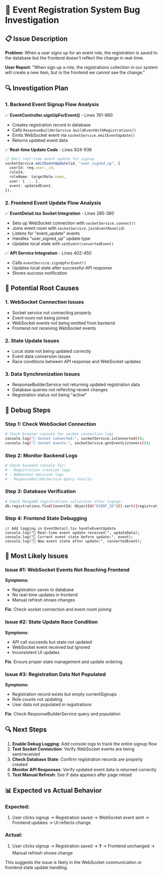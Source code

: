 # 🔧 Event Registration System Bug Investigation

## 📋 Issue Description

**Problem**: When a user signs up for an event role, the registration is saved to the database but the frontend doesn't reflect the change in real-time.

**User Report**: "When sign up a role, the registrations collection in our system will create a new item, but in the frontend we cannot see the change."

## 🔍 Investigation Plan

### 1. Backend Event Signup Flow Analysis

✅ **EventController.signUpForEvent()** - Lines 761-980

- Creates registration record in database
- Calls `ResponseBuilderService.buildEventWithRegistrations()`
- Emits WebSocket event via `socketService.emitEventUpdate()`
- Returns updated event data

✅ **Real-time Update Code** - Lines 924-936

```typescript
// Emit real-time event update for signup
socketService.emitEventUpdate(id, "user_signed_up", {
  userId: req.user._id,
  roleId,
  roleName: targetRole.name,
  user: { ... },
  event: updatedEvent,
});
```

### 2. Frontend Event Update Flow Analysis

✅ **EventDetail.tsx Socket Integration** - Lines 285-380

- Sets up WebSocket connection with `socketService.connect()`
- Joins event room with `socketService.joinEventRoom(id)`
- Listens for "event_update" events
- Handles "user_signed_up" update type
- Updates local state with `setEvent(convertedEvent)`

✅ **API Service Integration** - Lines 402-450

- Calls `eventService.signUpForEvent()`
- Updates local state after successful API response
- Shows success notification

## 🐛 Potential Root Causes

### 1. WebSocket Connection Issues

- Socket service not connecting properly
- Event room not being joined
- WebSocket events not being emitted from backend
- Frontend not receiving WebSocket events

### 2. State Update Issues

- Local state not being updated correctly
- Event data conversion issues
- Race conditions between API response and WebSocket updates

### 3. Data Synchronization Issues

- ResponseBuilderService not returning updated registration data
- Database queries not reflecting recent changes
- Registration status not being "active"

## 🔧 Debug Steps

### Step 1: Check WebSocket Connection

```bash
# Check browser console for socket connection logs
console.log("📡 Socket connected:", socketService.isConnected());
console.log("📡 Socket events:", socketService.getEventListeners());
```

### Step 2: Monitor Backend Logs

```bash
# Check backend console for:
# - Registration creation logs
# - WebSocket emission logs
# - ResponseBuilderService query results
```

### Step 3: Database Verification

```bash
# Check MongoDB registrations collection after signup:
db.registrations.find({eventId: ObjectId("EVENT_ID")}).sort({registrationDate: -1})
```

### Step 4: Frontend State Debugging

```tsx
// Add logging in EventDetail.tsx handleEventUpdate
console.log("📡 Real-time event update received:", updateData);
console.log("🔄 Current event state before update:", event);
console.log("🔄 New event state after update:", convertedEvent);
```

## 🎯 Most Likely Issues

### Issue #1: WebSocket Events Not Reaching Frontend

**Symptoms**:

- Registration saves to database
- No real-time updates in frontend
- Manual refresh shows changes

**Fix**: Check socket connection and event room joining

### Issue #2: State Update Race Condition

**Symptoms**:

- API call succeeds but state not updated
- WebSocket event received but ignored
- Inconsistent UI updates

**Fix**: Ensure proper state management and update ordering

### Issue #3: Registration Data Not Populated

**Symptoms**:

- Registration record exists but empty currentSignups
- Role counts not updating
- User data not populated in registrations

**Fix**: Check ResponseBuilderService query and population

## 🔍 Next Steps

1. **Enable Debug Logging**: Add console logs to track the entire signup flow
2. **Test Socket Connection**: Verify WebSocket events are being sent/received
3. **Check Database State**: Confirm registration records are properly created
4. **Monitor API Responses**: Verify updated event data is returned correctly
5. **Test Manual Refresh**: See if data appears after page reload

## 📊 Expected vs Actual Behavior

### Expected:

1. User clicks signup → Registration saved → WebSocket event sent → Frontend updates → UI reflects change

### Actual:

1. User clicks signup → Registration saved → ❓ → Frontend unchanged → Manual refresh shows change

This suggests the issue is likely in the WebSocket communication or frontend state update handling.
